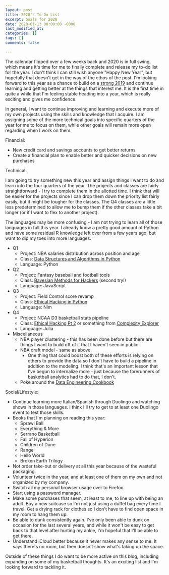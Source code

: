 ```yaml
---
layout: post
title: 2020's To-Do List
excerpt: Goals for 2020
date: 2020-01-13 00:00:00 -0800
last_modified_at: 
categories: []
tags: []
comments: false

---
```

The calendar flipped over a few weeks back and 2020 is in full swing, which means it's time for me to finally complete and release my to-do list for the year. I don't think I can still wish anyone "Happy New Year", but hopefully that doesn't get in the way of the ethos of the post. I'm looking forward to this year as a chance to build on a [strong 2019](https://fordhiggins.com/miscellaneous/2020/01/17/year-in-review-2019.html) and continue learning and getting better at the things that interest me. It is the first time in quite a while that I'm feeling stable heading into a year, which is really exciting and gives me confidence. 

In general, I want to continue improving and learning and execute more of my own projects using the skills and knowledge that I acquire. I am assigning some of the more technical goals into specific quarters of the year for me to focus on them, while other goals will remain more open regarding when I work on them. 

Financial:

* New credit card and savings accounts to get better returns
* Create a financial plan to enable better and quicker decisions on new purchases

Technical:

I am going to try something new this year and assign things I want to do and learn into the four quarters of the year. The projects and classes are fairly straightforward - I try to complete them in the allotted time. I think that will be easier for the projects since I can drop them down the priority list fairly easily, but it might be tougher for the classes. The Q4 classes are a little less predetermined to allow me to bump them if the other classes take a bit longer (or if I want to flex to another project).

The languages may be more confusing - I am not trying to learn all of those languages in full this year. I already know a pretty good amount of Python and have some residual R knowledge left over from a few years ago, but want to dip my toes into more languages. 

* Q1
  * Project: NBA salaries distribution across position and age
  * Class: [Data Structures and Algorithms in Python](https://www.udemy.com/course/python-for-data-structures-algorithms-and-interviews/)
  * Language: Python
* Q2
  * Project: Fantasy baseball and football tools
  * Class: [Bayesian Methods for Hackers](https://github.com/CamDavidsonPilon/Probabilistic-Programming-and-Bayesian-Methods-for-Hackers) (second try!)
  * Language: JavaScript
* Q3
  * Project: Field Control score revamp
  * Class: [Ethical Hacking in Python](https://www.udemy.com/course/learn-python-and-ethical-hacking-from-scratch/)
  * Language: Nim
* Q4
  * Project: NCAA D3 basketball stats pipeline
  * Class: [Ethical Hacking Pt 2](https://www.udemy.com/course/network-hacking-continued-intermediate-to-advanced/) or something from [Complexity Explorer](https://www.complexityexplorer.org/courses)
  * Language: Julia
* Miscellaneous
  * NBA player clustering - this has been done before but there are things I want to build off of it that I haven't seen in public
  * NBA draft model - same as above. 
    * One thing that could boost both of these efforts is relying on others to provide the data so I don't have to build a pipeline in addition to the modeling. I think that's an important lesson that I've begun to internalize more - just because the forerunners of basketball analytics had to do that, I don't. 
  * Poke around the [Data Engineering Cookbook](https://github.com/andkret/Cookbook)

Social/Lifestyle:

* Continue learning more Italian/Spanish through Duolingo and watching shows in those languages. I think I'll try to get to at least one Duolingo event to test those skills.
* Books that I'm planning on reading this year:
  * Sprawl Ball
  * Everything & More
  * Serrano Basketball
  * Fall of Hyperion
  * Children of Dune
  * Range
  * Hello World
  * Broken Earth Trilogy
* Not order take-out or delivery at all this year because of the wasteful packaging.
* Volunteer twice in the year, and at least one of them on my own and not organized by my company.
* Switch all my personal browser usage over to Firefox.
* Start using a password manager.
* Make some purchases that seem, at least to me, to line up with being an adult. Buy a new suitcase so I'm not just using a duffel bag every time I travel. Get a drying rack for clothes so I don't have to find open space in my room to hang them up.
* Be able to dunk consistently again. I've only been able to dunk on occasion for the last several years, and while it won't be easy to get back to that level after hurting my ankle, I'm hopeful that I'll be able to get there.
* Understand iCloud better because it never makes any sense to me. It says there's no room, but then doesn't show what's taking up the space. 

Outside of these things I do want to be more active on this blog, including expanding on some of my basketball thoughts. It's an exciting list and I'm looking forward to tackling it. 